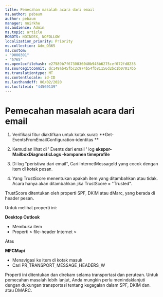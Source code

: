 ```yaml
---
title: Pemecahan masalah acara dari email
ms.author: pebaum
author: pebaum
manager: mnirkhe
ms.audience: Admin
ms.topic: article
ROBOTS: NOINDEX, NOFOLLOW
localization_priority: Priority
ms.collection: Adm_O365
ms.custom:
- "9000301"
- "5765"
ms.openlocfilehash: e27589b7f6730036040b948b6275cef072fd8235
ms.sourcegitcommit: dc149ab45fbc2c974b54fb81156d2bc1b07017bb
ms.translationtype: MT
ms.contentlocale: id-ID
ms.lasthandoff: 06/02/2020
ms.locfileid: "44569139"
---
```

# <a name="troubleshooting-events-from-email"></a>Pemecahan masalah acara dari email

1. Verifikasi fitur diaktifkan untuk kotak surat: **Get-EventsFromEmailConfiguration-identitas <mailbox> **

2. Kemudian lihat di ' Events dari email ' log **ekspor-MailboxDiagnosticLogs <mailbox> -komponen timeprofile**

3. Di log "peristiwa dari email", Cari InternetMessageId yang cocok dengan item di kotak pesan.  

4. Yang TrustScore menentukan apakah item yang ditambahkan atau tidak. Acara hanya akan ditambahkan jika TrustScore = "Trusted".

TrustScore ditentukan oleh properti SPF, DKIM atau dMarc, yang berada di header pesan.

Untuk melihat properti ini:

**Desktop Outlook**

- Membuka item
- Properti > file-header Internet >

Atau

**MFCMapi**

- Menavigasi ke item di kotak masuk
- Cari PR_TRANSPORT_MESSAGE_HEADERS_W

Properti ini ditentukan dan direkam selama transportasi dan perutean. Untuk pemecahan masalah lebih lanjut, Anda mungkin perlu menindaklanjuti dengan dukungan transportasi tentang kegagalan dalam SPF, DKIM dan. atau DMARC.